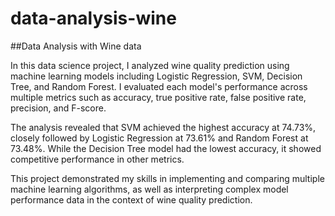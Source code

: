 # data-analysis-wine
##Data Analysis with Wine data

In this data science project, I analyzed wine quality prediction using machine learning models including Logistic Regression, SVM, Decision Tree, and Random Forest. I evaluated each model's performance across multiple metrics such as accuracy, true positive rate, false positive rate, precision, and F-score.

The analysis revealed that SVM achieved the highest accuracy at 74.73%, closely followed by Logistic Regression at 73.61% and Random Forest at 73.48%. While the Decision Tree model had the lowest accuracy, it showed competitive performance in other metrics. 

This project demonstrated my skills in implementing and comparing multiple machine learning algorithms, as well as interpreting complex model performance data in the context of wine quality prediction.
